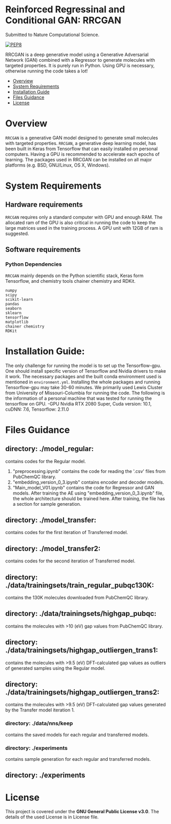 ﻿# Reinforced Regressinal and Conditional GAN: RRCGAN
Submitted to Nature Computational Science.

[![PEP8](https://img.shields.io/badge/code%20style-pep8-orange.svg)](https://www.python.org/dev/peps/pep-0008/)

RRCGAN is a deep generative model using a Generative Adversarial Network (GAN) combined with a Regressor to generate molecules with targeted properties. It is purely run in Python. Using GPU is necessary, otherwise running the code takes a lot!

- [Overview](#overview)
- [System Requirements](#system-requirements)
- [Installation Guide](#installation-guide)
- [Files Guidance](#files-guidance)
- [License](#license)

# Overview
``RRCGAN`` is a generative GAN model designed to generate small molecules with targeted properties. ``RRCGAN``, a generative deep learning model, has been built in Keras from Tensorflow that can easily installed on personal computers. Having a GPU is recommended to accelerate each epochs of learning. The packages used in RRCGAN can be installed on all major platforms (e.g. BSD, GNU/Linux, OS X, Windows).


# System Requirements
## Hardware requirements
`RRCGAN` requires only a standard computer with GPU and enough RAM. The allocated ram of the GPU is also critical in running the code to keep the large matrices used in the training process. A GPU unit with 12GB of ram is suggested. 

## Software requirements
### Python Dependencies
`RRCGAN` mainly depends on the Python scientific stack, Keras form Tensorflow, and chemistry tools chainer chemistry and RDKit.

```
numpy
scipy
scikit-learn
pandas
seaborn
sklearn
tensorflow
matplotlib
chainer chemistry
RDKit
```

# Installation Guide:
The only challenge for running the model is to set up the Tensorflow-gpu. One should install specific version of Tensorflow and Nvidia drivers to make it work. The necessary packages and the built conda environment used is mentioned in `environment.yml`. Installing the whole packages and running Tensorflow-gpu may take 30-60 minutes. 
We primarily used Lewis Cluster from University of Missouri-Columbia for running the code. The following is the information of a personal machine that was tested for running the tensorflow on GPU. 
-GPU Nvidia RTX 2080 Super, Cuda version: 10.1, cuDNN: 7.6, Tensorflow: 2.11.0

# Files Guidance
## directory: ./model_regular:
contains codes for the Regular model. 
1) "preprocessing.ipynb" contains the code for reading the '.csv' files from PubChemQC library. 
2) "embedding_version_0_3.ipynb" contains encoder and decoder models. 
3) "Main_model_V01.ipynb" contains the code for Regressor and GAN models. After training the AE using "embedding_version_0_3.ipynb" file, the whole architecture should be trained here. After training, the file has a section for sample generation. 
## directory: ./model_transfer:
contains codes for the first iteration of Transferred model.

## directory: ./model_transfer2:
contains codes for the second iteration of Transferred model.

## directory: ./data/trainingsets/train_regular_pubqc130K:
contains the 130K molecules downloaded from PubChemQC library. 

## directory: ./data/trainingsets/highgap_pubqc:
contains the molecules with >10 (eV) gap values from PubChemQC library. 

## directory: ./data/trainingsets/highgap_outliergen_trans1:
contains the molecules with >9.5 (eV) DFT-calculated gap values as outliers of generated samples using the Regular model. 

## directory: ./data/trainingsets/highgap_outliergen_trans2:
contains the molecules with >9.5 (eV) DFT-calculated gap values generated by the Transfer model iteration 1. 

### directory: ./data/nns/keep
contains the saved models for each regular and transferred models. 

### directory: ./experiments
contains sample generation for each regular and transferred models.
## directory: ./experiments

# License
This project is covered under the **GNU General Public License v3.0**.  The details of the used License is in License file. 
